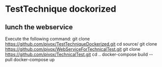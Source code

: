 # TestTechnique dockorized


## lunch the webservice

Execute the following command:
git clone https://github.com/pivox/TestTechniqueDockerized.git
cd source/
git clone https://github.com/pivox/WebServiceForTechnicalTest.git
git clone https://github.com/pivox/TechnicalTest.git
cd ..
docker-compose build --pull
docker-compose up



